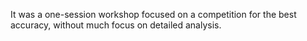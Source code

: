 It was a one-session workshop focused on a competition for the best accuracy, without much focus on detailed analysis.
